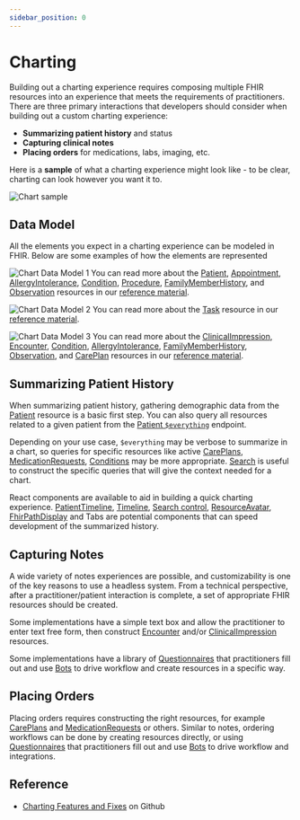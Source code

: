 ```yaml
---
sidebar_position: 0
---
```


# Charting

Building out a charting experience requires composing multiple FHIR resources into an experience that meets the requirements of practitioners. There are three primary interactions that developers should consider when building out a custom charting experience:

- **Summarizing patient history** and status
- **Capturing clinical notes**
- **Placing orders** for medications, labs, imaging, etc.

Here is a **sample** of what a charting experience might look like - to be clear, charting can look however you want it to.

![Chart sample](/img/tutorials/chart-sample.png)

## Data Model

All the elements you expect in a charting experience can be modeled in FHIR. Below are some examples of how the elements are represented

![Chart Data Model 1](/img/tutorials/charting-annotation-1.png)
You can read more about the [Patient](/docs/api/fhir/resources/patient), [Appointment](/docs/api/fhir/resources/appointment), [AllergyIntolerance](/docs/api/fhir/resources/allergyintolerance), [Condition](/docs/api/fhir/resources/condition), [Procedure](/docs/api/fhir/resources/procedure), [FamilyMemberHistory](/docs/api/fhir/resources/familymemberhistory), and [Observation](/docs/api/fhir/resources/observation) resources in our [reference material](/docs/api/fhir/resources).

![Chart Data Model 2](/img/tutorials/charting-annotation-2.png)
You can read more about the [Task](/docs/api/fhir/resources/task) resource in our [reference material](/docs/api/fhir/resources).

![Chart Data Model 3](/img/tutorials/charting-annotation-3.png)
You can read more about the [ClinicalImpression](/docs/api/fhir/resources/clinicalimpression), [Encounter](/docs/api/fhir/resources/encounter), [Condition](/docs/api/fhir/resources/condition), [AllergyIntolerance](/docs/api/fhir/resources/allergyintolerance), [FamilyMemberHistory](/docs/api/fhir/resources/familymemberhistory), [Observation](/docs/api/fhir/resources/observation), and [CarePlan](/docs/api/fhir/resources/careplan) resources in our [reference material](/docs/api/fhir/resources).

## Summarizing Patient History

When summarizing patient history, gathering demographic data from the [Patient](/docs/api/fhir/resources/patient.mdx) resource is a basic first step. You can also query all resources related to a given patient from the [Patient `$everything`](<(/docs/api/fhir/operations/patient-everything)>) endpoint.

Depending on your use case, `$everything` may be verbose to summarize in a chart, so queries for specific resources like active [CarePlans](/docs/api/fhir/resources/careplan.mdx), [MedicationRequests](/docs/api/fhir/resources/medicationrequest.mdx), [Conditions](/docs/api/fhir/resources/condition.mdx) may be more appropriate. [Search](/docs/search/) is useful to construct the specific queries that will give the context needed for a chart.

React components are available to aid in building a quick charting experience. [PatientTimeline](https://storybook.medplum.com/?path=/docs/medplum-patienttimeline--patient), [Timeline](https://storybook.medplum.com/?path=/docs/medplum-timeline--basic), [Search control](https://storybook.medplum.com/?path=/docs/medplum-searchcontrol--checkboxes), [ResourceAvatar](https://storybook.medplum.com/?path=/docs/medplum-resourceavatar--image), [FhirPathDisplay](https://storybook.medplum.com/?path=/docs/medplum-fhirpathdisplay--id) and Tabs are potential components that can speed development of the summarized history.

## Capturing Notes

A wide variety of notes experiences are possible, and customizability is one of the key reasons to use a headless system. From a technical perspective, after a practitioner/patient interaction is complete, a set of appropriate FHIR resources should be created.

Some implementations have a simple text box and allow the practitioner to enter text free form, then construct [Encounter](/docs/api/fhir/resources/encounter.mdx) and/or [ClinicalImpression](/docs/api/fhir/resources/clinicalimpression.mdx) resources.

Some implementations have a library of [Questionnaires](/docs/questionnaires/) that practitioners fill out and use [Bots](/docs/bots/) to drive workflow and create resources in a specific way.

## Placing Orders

Placing orders requires constructing the right resources, for example [CarePlans](/docs/api/fhir/resources/careplan.mdx) and [MedicationRequests](/docs/api/fhir/resources/medicationrequest.mdx) or others. Similar to notes, ordering workflows can be done by creating resources directly, or using [Questionnaires](/docs/questionnaires/) that practitioners fill out and use [Bots](/docs/bots/) to drive workflow and integrations.

## Reference

- [Charting Features and Fixes](https://github.com/medplum/medplum/pulls?q=is%3Apr+label%3Acharting) on Github
